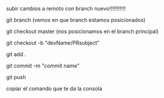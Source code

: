 subir cambios a remoto con branch nuevo!!!!!!!!!!!

git branch (vemos en que branch estamos posicionados)

git checkout master (nos posicionamos en el branch principal)

git checkout -b "devName/PRsubject"

git add .

git commit -m "commit name"

git push

copiar el comando que te da la consola
